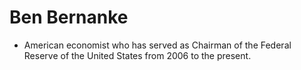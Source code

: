 Ben Bernanke
============

* American economist who has served as Chairman of the Federal Reserve of the United States from 2006 to the present.

